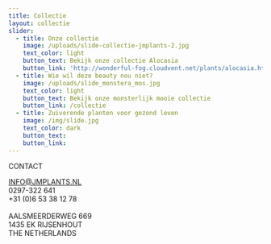 ```yaml
---
title: Collectie
layout: collectie
slider:
  - title: Onze collectie
    image: /uploads/slide-collectie-jmplants-2.jpg
    text_color: light
    button_text: Bekijk onze collectie Alocasia
    button_link: 'http://wonderful-fog.cloudvent.net/plants/alocasia.html'
  - title: Wie wil deze beauty nou niet?
    image: /uploads/slide_monstera_mos.jpg
    text_color: light
    button_text: Bekijk onze monsterlijk mooie collectie
    button_link: /collectie
  - title: Zuiverende planten voor gezond leven
    image: /img/slide.jpg
    text_color: dark
    button_text:
    button_link:
---
```



CONTACT

INFO@JMPLANTS.NL<br>0297-322 641<br>+31 (0)6 53 38 12 78<br><br>AALSMEERDERWEG 669<br>1435 EK RIJSENHOUT<br>THE NETHERLANDS